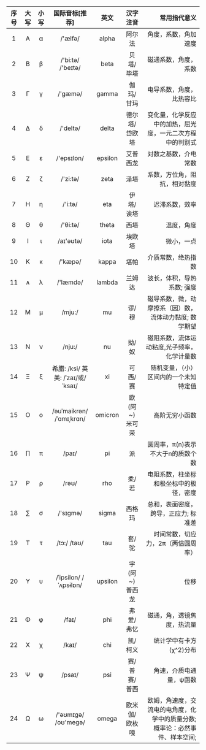 | 序号 | 大写 | 小写 |          国际音标[推荐]           |  英文   |    汉字注音     |                                                 常用指代意义 |
| :--: | :--: | :--: | :-------------------------------: | :-----: | :-------------: | -----------------------------------------------------------: |
|  1   |  Α   |  α   |              /'ælfə/              |  alpha  |     阿尔法      |                                         角度，系数，角加速度 |
|  2   |  Β   |  β   |         /'bi:tə/ /'beɪtə/         |  beta   |    贝塔/毕塔    |                                         磁通系数，角度，系数 |
|  3   |  Γ   |  γ   |              /'gæmə/              |  gamma  |    伽玛/甘玛    |                                     电导系数，角度，比热容比 |
|  4   |  Δ   |  δ   |             /'deltə/              |  delta  |  德尔塔/岱欧塔  |     变化量，化学反应中的加热，屈光度，一元二次方程中的判别式 |
|  5   |  Ε   |  ε   |            /'epsɪlɒn/             | epsilon |    艾普西龙     |                                         对数之基数，介电常数 |
|  6   |  Ζ   |  ζ   |             /'zi:tə/              |  zeta   |      泽塔       |                                 系数，方位角，阻抗，相对黏度 |
|  7   |  Η   |  η   |              /'i:tə/              |   eta   |    伊塔/诶塔    |                                               迟滞系数，效率 |
|  8   |  Θ   |  θ   |             /'θi:tə/              |  theta  |      西塔       |                                                   温度，角度 |
|  9   |  Ι   |  ι   |             /aɪ'əʊtə/             |  iota   |     埃欧塔      |                                                   微小，一点 |
|  10  |  Κ   |  κ   |              /'kæpə/              |  kappa  |      堪帕       |                                           介质常数，绝热指数 |
|  11  |  ∧   |  λ   |             /'læmdə/              | lambda  |     兰姆达      |                                   波长，体积，导热系数; 强度 |
|  12  |  Μ   |  μ   |              /mju:/               |   mu    |      谬/穆      |       磁导系数，微，动摩擦系（因）数，流体动力黏度; 数学期望 |
|  13  |  Ν   |  ν   |              /nju:/               |   nu    |      拗/奴      |                  磁阻系数，流体运动粘度,光子频率，化学计量数 |
|  14  |  Ξ   |  ξ   | 希腊: /ksi/ 英美: /ˈzaɪ/或/ˈksaɪ/ |   xi    |     可西/赛     |                       随机变量，（小）区间内的一个未知特定值 |
|  15  |  Ο   |  ο   |     /əuˈmaikrən/ /ˈɑmɪˌkrɑn/      | omicron | 欧 (阿~) 米可荣 |                                               高阶无穷小函数 |
|  16  |  ∏   |  π   |               /paɪ/               |   pi    |       派        |                            圆周率，π(n)表示不大于n的质数个数 |
|  17  |  Ρ   |  ρ   |               /rəʊ/               |   rho   |      柔/若      |                       电阻系数，柱坐标和极坐标中的极径，密度 |
|  18  |  ∑   |  σ   |             /'sɪɡmə/              |  sigma  |     西格玛      |                         总和，表面密度，跨导，正应力; 标准差 |
|  19  |  Τ   |  τ   |            /tɔ:/ /taʊ/            |   tau   |      套/驼      |                           时间常数，切应力，2π（两倍圆周率） |
|  20  |  Υ   |  υ   |       /ˈipsilon/ /ˈʌpsɨlɒn/       | upsilon | 宇 (阿~) 普西龙 |                                                         位移 |
|  21  |  Φ   |  φ   |               /faɪ/               |   phi   |    弗爱/弗忆    |                                   磁通，角，透镜焦度，热流量 |
|  22  |  Χ   |  χ   |               /kaɪ/               |   chi   |     凯/柯义     |                                      统计学中有卡方(χ^2)分布 |
|  23  |  Ψ   |  ψ   |              /psaɪ/               |   psi   |  赛/普赛/普西   |                                      角速，介质电通量，ψ函数 |
|  24  |  Ω   |  ω   |        /'əʊmɪɡə/ /oʊ'meɡə/        |  omega  |  欧米伽/欧枚嘎  | 欧姆，角速度，交流电的电角度，化学中的质量分数; 概率论：必然事件、样本空间; |







 









  
